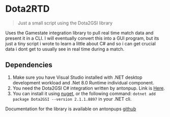 # Dota2RTD
> Just a small script using the Dota2GSI library

Uses the Gamestate integration library to pull real time match data and present it in a CLI.
I will eventually convert this into a GUI program, but its just a tiny script i wrote to learn a little about C#
and so i can get crucial data i dont get to usually see in real time during a match.

## Dependencies
1. Make sure you have Visual Studio installed with .NET desktop development workload and .Net 8.0 Runtime individual component.
2. You need the Dota2GSI C# integration written by antonpup. Link is [Here](https://github.com/antonpup/Dota2GSI?tab=readme-ov-file#implemented-game-events).
  1. You can install it using [nuget](https://www.nuget.org/packages/Dota2GSI), or the following command: `dotnet add package Dota2GSI --version 2.1.1.8897` in your .NET cli.

Documentation for the library is available on antonpups [github](https://github.com/antonpup/Dota2GSI?tab=readme-ov-file)
